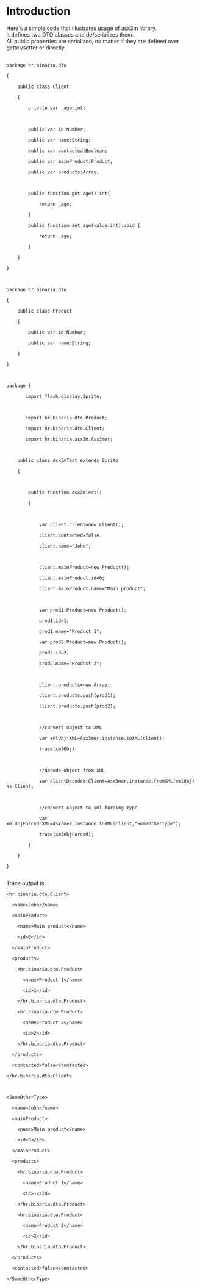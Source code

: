 # Introduction #
Here's a simple code that illustrates usage of asx3m library.<br>
It defines two DTO classes and de/serializes them.<br>
All public properties are serialized, no matter if they are defined over getter/setter or directly.<br>
<br>
<pre><code>package hr.binaria.dto <br>
{<br>
	public class Client<br>
	{<br>
		private var _age:int;<br>
		<br>
		public var id:Number;<br>
		public var name:String;<br>
		public var contacted:Boolean;<br>
		public var mainProduct:Product;<br>
		public var products:Array;<br>
		<br>
		public function get age():int{<br>
			return _age;<br>
		}<br>
		public function set age(value:int):void {<br>
			return _age;<br>
		}<br>
	}<br>
}<br>
<br>
package hr.binaria.dto<br>
{<br>
	public class Product<br>
	{<br>
		public var id:Number;<br>
		public var name:String;<br>
	}<br>
}<br>
<br>
package {<br>
       import flash.display.Sprite;<br>
	<br>
       import hr.binaria.dto.Product;<br>
       import hr.binaria.dto.Client;<br>
       import hr.binaria.asx3m.Asx3mer;<br>
<br>
	public class Asx3mTest extends Sprite<br>
	{<br>
                		<br>
		public function Asx3mTest()<br>
		{	<br>
			<br>
			var client:Client=new Client();				<br>
			client.contacted=false;<br>
			client.name="John";<br>
			<br>
			client.mainProduct=new Product();<br>
			client.mainProduct.id=0;<br>
			client.mainProduct.name="Main product";<br>
			<br>
			var prod1:Product=new Product();<br>
			prod1.id=1;<br>
			prod1.name="Product 1";<br>
			var prod2:Product=new Product();<br>
			prod2.id=2;<br>
			prod2.name="Product 2";<br>
			<br>
			client.products=new Array;<br>
			client.products.push(prod1);<br>
			client.products.push(prod2);<br>
						<br>
			//convert object to XML<br>
			var xmlObj:XML=Asx3mer.instance.toXML(client);<br>
			trace(xmlObj);	<br>
<br>
			//decode object from XML				<br>
			var clientDecoded:Client=Asx3mer.instance.fromXML(xmlObj) as Client;				<br>
			<br>
			//convert object to xml forcing type	<br>
			var xmlObjForced:XML=Asx3mer.instance.toXML(client,"SomeOtherType");<br>
			trace(xmlObjForced);	<br>
		}		<br>
	}<br>
}<br>
</code></pre>

Trace output is:<br>
<pre><code>&lt;hr.binaria.dto.Client&gt;<br>
  &lt;name&gt;John&lt;/name&gt;<br>
  &lt;mainProduct&gt;<br>
    &lt;name&gt;Main product&lt;/name&gt;<br>
    &lt;id&gt;0&lt;/id&gt;<br>
  &lt;/mainProduct&gt;<br>
  &lt;products&gt;<br>
    &lt;hr.binaria.dto.Product&gt;<br>
      &lt;name&gt;Product 1&lt;/name&gt;<br>
      &lt;id&gt;1&lt;/id&gt;<br>
    &lt;/hr.binaria.dto.Product&gt;<br>
    &lt;hr.binaria.dto.Product&gt;<br>
      &lt;name&gt;Product 2&lt;/name&gt;<br>
      &lt;id&gt;2&lt;/id&gt;<br>
    &lt;/hr.binaria.dto.Product&gt;<br>
  &lt;/products&gt;<br>
  &lt;contacted&gt;false&lt;/contacted&gt;<br>
&lt;/hr.binaria.dto.Client&gt;<br>
<br>
&lt;SomeOtherType&gt;<br>
  &lt;name&gt;John&lt;/name&gt;<br>
  &lt;mainProduct&gt;<br>
    &lt;name&gt;Main product&lt;/name&gt;<br>
    &lt;id&gt;0&lt;/id&gt;<br>
  &lt;/mainProduct&gt;<br>
  &lt;products&gt;<br>
    &lt;hr.binaria.dto.Product&gt;<br>
      &lt;name&gt;Product 1&lt;/name&gt;<br>
      &lt;id&gt;1&lt;/id&gt;<br>
    &lt;/hr.binaria.dto.Product&gt;<br>
    &lt;hr.binaria.dto.Product&gt;<br>
      &lt;name&gt;Product 2&lt;/name&gt;<br>
      &lt;id&gt;2&lt;/id&gt;<br>
    &lt;/hr.binaria.dto.Product&gt;<br>
  &lt;/products&gt;<br>
  &lt;contacted&gt;false&lt;/contacted&gt;<br>
&lt;/SomeOtherType&gt;<br>
</code></pre>